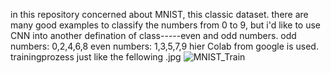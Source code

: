 in this repository concerned about MNIST, this classic dataset.
there are many good examples to classify the numbers from 0 to 9, but i'd like to use CNN into another defination of class-----even and odd numbers.
odd numbers: 0,2,4,6,8
even numbers: 1,3,5,7,9
hier Colab from google is used.
trainingprozess just like the fellowing .jpg
![MNIST_Train](https://user-images.githubusercontent.com/48290954/75774539-7d596980-5d50-11ea-8c4b-0dac994841fc.png)
